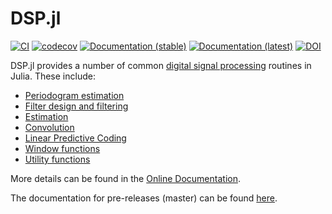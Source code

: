 DSP.jl
======

[![CI](https://github.com/JuliaDSP/DSP.jl/actions/workflows/CI.yml/badge.svg)](https://github.com/JuliaDSP/DSP.jl/actions?query=workflow%3ACI+branch%3Amaster)
[![codecov](https://codecov.io/gh/JuliaDSP/DSP.jl/graph/badge.svg?token=dpulG6Nqqo)](https://codecov.io/gh/JuliaDSP/DSP.jl)
[![Documentation (stable)](https://img.shields.io/badge/docs-stable-blue.svg)](https://docs.juliadsp.org/stable/)
[![Documentation (latest)](https://img.shields.io/badge/docs-dev-blue.svg)](https://docs.juliadsp.org/latest/)
[![DOI](https://zenodo.org/badge/14762054.svg)](https://doi.org/10.5281/zenodo.7016211)

DSP.jl provides a number of common [digital signal processing](https://en.wikipedia.org/wiki/Digital_signal_processing) routines in Julia. These include:

- [Periodogram estimation](https://docs.juliadsp.org/stable/periodograms)
- [Filter design and filtering](https://docs.juliadsp.org/stable/filters)
- [Estimation](https://docs.juliadsp.org/stable/estimation/)
- [Convolution](https://docs.juliadsp.org/stable/convolutions)
- [Linear Predictive Coding](https://docs.juliadsp.org/stable/lpc)
- [Window functions](https://docs.juliadsp.org/stable/windows)
- [Utility functions](https://docs.juliadsp.org/stable/util)

More details can be found in the [Online Documentation](https://docs.juliadsp.org/stable).

The documentation for pre-releases (master) can be found [here](https://docs.juliadsp.org/dev/).

